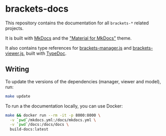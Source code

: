# brackets-docs

This repository contains the documentation for all `brackets-*` related projects.

It is built with [MkDocs](https://www.mkdocs.org/) and the ["Material for MkDocs"](https://squidfunk.github.io/mkdocs-material/) theme.

It also contains type references for [brackets-manager.js](https://github.com/Drarig29/brackets-manager.js) and [brackets-viewer.js](https://github.com/Drarig29/brackets-viewer.js), built with [TypeDoc](http://typedoc.org/).

## Writing

To update the versions of the dependencies (manager, viewer and model), run:

```bash
make update
```

To run a the documentation locally, you can use Docker:

```bash
make && docker run --rm -it -p 8000:8000 \
  -v `pwd`/mkdocs.yml:/docs/mkdocs.yml \
  -v `pwd`/docs:/docs/docs \
  build-docs:latest
```
